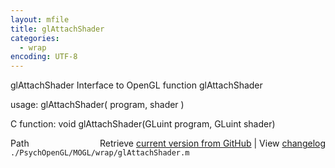 ```yaml
---
layout: mfile
title: glAttachShader
categories:
  - wrap
encoding: UTF-8
---
```


glAttachShader  Interface to OpenGL function glAttachShader

usage:  glAttachShader\( program, shader \)

C function:  void glAttachShader\(GLuint program, GLuint shader\)


<div class="code_header" style="text-align:right;">
  <span style="float:left;">Path&nbsp;&nbsp;</span> <span class="counter">Retrieve <a href=
  "https://raw.github.com/Psychtoolbox-3/Psychtoolbox-3/beta/./PsychOpenGL/MOGL/wrap/glAttachShader.m">current version from GitHub</a> | View <a href=
  "https://github.com/Psychtoolbox-3/Psychtoolbox-3/commits/beta/./PsychOpenGL/MOGL/wrap/glAttachShader.m">changelog</a></span>
</div>
<div class="code">
  <code>./PsychOpenGL/MOGL/wrap/glAttachShader.m</code>
</div>
